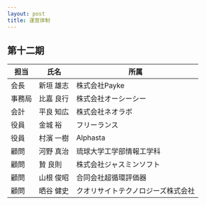 ```yaml
---
layout: post
title: 運営体制
---
```


第十二期
--------------------------------------------------------------------------------

担当   | 氏名        | 所属
------ | ----------- | ---------------------------------------------------------
会長   | 新垣 雄志  | 株式会社Payke
事務局 | 比嘉 良行   | 株式会社オーシーシー
会計   | 平良 知広   | 株式会社ネオラボ
役員   | 金城 裕     | フリーランス
役員   | 村濱 一樹    | Alphasta
顧問   | 河野 真治   | 琉球大学工学部情報工学科
顧問   | 贄 良則     | 株式会社ジャスミンソフト
顧問   | 山根 俊昭   | 合同会社超循環評価器
顧問   | 晒谷 健史   | クオリサイトテクノロジーズ株式会社

